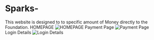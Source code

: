 # Sparks-
This website is designed to to specific amount of Money directly to the Foundation.
HOMEPAGE
![HOMEPAGE](https://user-images.githubusercontent.com/87165116/129331746-dbc95635-50f1-4240-8f9d-551974de3a9a.png)
Payment Page
![Payment Page](https://user-images.githubusercontent.com/87165116/129331876-89091532-c7cf-4b25-ba85-93d29502f006.png)
Login Details
![Login Details](https://user-images.githubusercontent.com/87165116/129332118-3f8b5415-781a-4083-95b2-1af2a9c27909.png)
